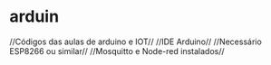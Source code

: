 # arduin
//Códigos das aulas de arduino e IOT//
//IDE Arduino//
//Necessário ESP8266 ou similar//
//Mosquitto e Node-red instalados//
